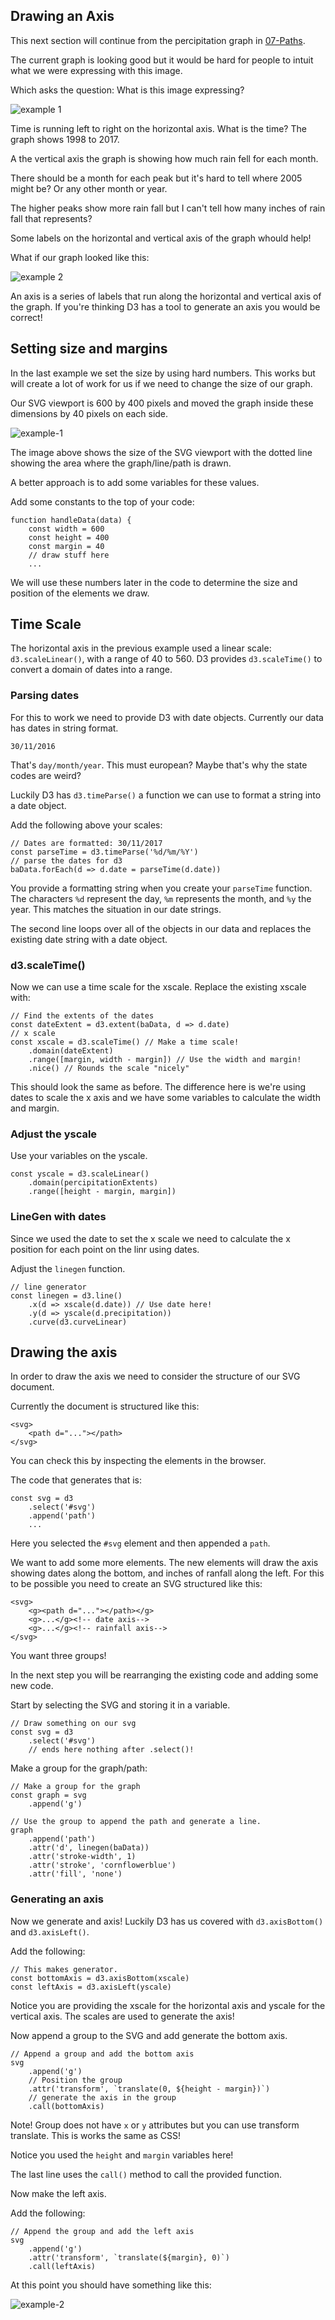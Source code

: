 ## Drawing an Axis

This next section will continue from the percipitation graph in [07-Paths](../07-Paths).

The current graph is looking good but it would be hard for people to intuit what we were expressing with this image. 

Which asks the question: What is this image expressing?

![example 1](../07-Paths/images/example-2.png)

Time is running left to right on the horizontal axis. What is the time? The graph shows 1998 to 2017. 

A the vertical axis the graph is showing how much rain fell for each month. 

There should be a month for each peak but it's hard to tell where 2005 might be? Or any other month or year. 

The higher peaks show more rain fall but I can't tell how many inches of rain fall that represents?

Some labels on the horizontal and vertical axis of the graph whould help!

What if our graph looked like this: 

![example 2](images/example-2.png)

An axis is a series of labels that run along the horizontal and vertical axis of the graph. If you're thinking D3 has a tool to generate an axis you would be correct! 

## Setting size and margins

In the last example we set the size by using hard numbers. This works but will create a lot of work for us if we need to change the size of our graph. 

Our SVG viewport is 600 by 400 pixels and moved the graph inside these dimensions by 40 pixels on each side. 

![example-1](images/example-1.png)

The image above shows the size of the SVG viewport with the dotted line showing the area where the graph/line/path is drawn. 

A better approach is to add some variables for these values.

Add some constants to the top of your code: 

```JS
function handleData(data) {
	const width = 600
	const height = 400
	const margin = 40
	// draw stuff here
	...
```

We will use these numbers later in the code to determine the size and position of the elements we draw.

## Time Scale

The horizontal axis in the previous example used a linear scale: `d3.scaleLinear()`, with a range of 40 to 560. D3 provides `d3.scaleTime()` to convert a domain of dates into a range. 

### Parsing dates

For this to work we need to provide D3 with date objects. Currently our data has dates in string format. 

```
30/11/2016
```

That's `day/month/year`. This must european? Maybe that's why the state codes are weird? 

Luckily D3 has `d3.timeParse()` a function we can use to format a string into a date object. 

Add the following above your scales:

```JS
// Dates are formatted: 30/11/2017
const parseTime = d3.timeParse('%d/%m/%Y')
// parse the dates for d3
baData.forEach(d => d.date = parseTime(d.date))
```

You provide a formatting string when you create your `parseTime` function. The characters `%d` represent the day, `%m` represents the month, and `%y` the year. This matches the situation in our date strings.

The second line loops over all of the objects in our data and replaces the existing date string with a date object.

### d3.scaleTime()

Now we can use a time scale for the xscale. Replace the existing xscale with: 

```JS
// Find the extents of the dates
const dateExtent = d3.extent(baData, d => d.date)
// x scale 
const xscale = d3.scaleTime() // Make a time scale!
	.domain(dateExtent)
	.range([margin, width - margin]) // Use the width and margin!
	.nice() // Rounds the scale "nicely"
```

This should look the same as before. The difference here is we're using dates to scale the x axis and we have some variables to calculate the width and margin. 

### Adjust the yscale

Use your variables on the yscale. 

```JS
const yscale = d3.scaleLinear()
	.domain(percipitationExtents)
	.range([height - margin, margin])
```

### LineGen with dates 

Since we used the date to set the x scale we need to calculate the x position for each point on the linr using dates. 

Adjust the `linegen` function. 

```JS
// line generator
const linegen = d3.line()
	.x(d => xscale(d.date)) // Use date here! 
	.y(d => yscale(d.precipitation))
	.curve(d3.curveLinear)
```

## Drawing the axis

In order to draw the axis we need to consider the structure of our SVG document. 

Currently the document is structured like this:

```SVG
<svg>
	<path d="..."></path>
</svg>
```

You can check this by inspecting the elements in the browser. 

The code that generates that is: 

```JS
const svg = d3
	.select('#svg')
	.append('path')
	...
```

Here you selected the `#svg` element and then appended a `path`. 

We want to add some more elements. The new elements will draw the axis showing dates along the bottom, and inches of ranfall along the left. For this to be possible you need to create an SVG structured like this:  

```SVG
<svg>
	<g><path d="..."></path></g>
	<g>...</g><!-- date axis-->
	<g>...</g><!-- rainfall axis-->
</svg>
```

You want three groups!

In the next step you will be rearranging the existing code and adding some new code. 

Start by selecting the SVG and storing it in a variable. 

```JS
// Draw something on our svg
const svg = d3
	.select('#svg')
	// ends here nothing after .select()!
```

Make a group for the graph/path:

```JS
// Make a group for the graph
const graph = svg
	.append('g')
	
// Use the group to append the path and generate a line.
graph
	.append('path')
	.attr('d', linegen(baData))
	.attr('stroke-width', 1)
	.attr('stroke', 'cornflowerblue')
	.attr('fill', 'none')
```

### Generating an axis

Now we generate and axis! Luckily D3 has us covered with `d3.axisBottom()` and `d3.axisLeft()`. 

Add the following: 

```JS
// This makes generator.
const bottomAxis = d3.axisBottom(xscale)
const leftAxis = d3.axisLeft(yscale)
```

Notice you are providing the xscale for the horizontal axis and yscale for the vertical axis. The scales are used to generate the axis! 

Now append a group to the SVG and add generate the bottom axis. 

```JS
// Append a group and add the bottom axis 
svg
	.append('g')
	// Position the group
	.attr('transform', `translate(0, ${height - margin})`)
	// generate the axis in the group
	.call(bottomAxis)
```

Note! Group does not have `x` or `y` attributes but you can use transform translate. This is works the same as CSS! 

Notice you used the `height` and `margin` variables here! 

The last line uses the `call()` method to call the provided function. 

Now make the left axis. 

Add the following:

```JS
// Append the group and add the left axis
svg
	.append('g')
	.attr('transform', `translate(${margin}, 0)`)
	.call(leftAxis)
```

At this point you should have something like this: 

![example-2](images/example-2.png)



